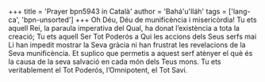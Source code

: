 +++
title = 'Prayer bpn5943 in Català'
author = 'Bahá'u'lláh'
tags = ['lang-ca', 'bpn-unsorted']
+++
Oh Déu, Déu de munificència i misericòrdia! Tu ets aquell Rei, la paraula imperativa del Qual, ha donat l’existència a tota la creació; Tu ets aquell Ser Tot Poderós a Qui les accions dels Seus serfs mai Li han impedit mostrar la Seva gràcia ni han frustrat les revelacions de la Seva munificència.
Et suplico que permetis a aquest serf atènyer el què és la causa de la seva salvació en cada món dels Teus mons. Tu ets veritablement el Tot Poderós, l’Omnipotent, el Tot Savi.
